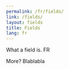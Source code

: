 ```yaml
---
permalink: /fr/fields/
link: /fields/
layout: fields
title: Fields
lang: fr
---
```


What a field is. FR
<!-- more -->

More? Blablabla
